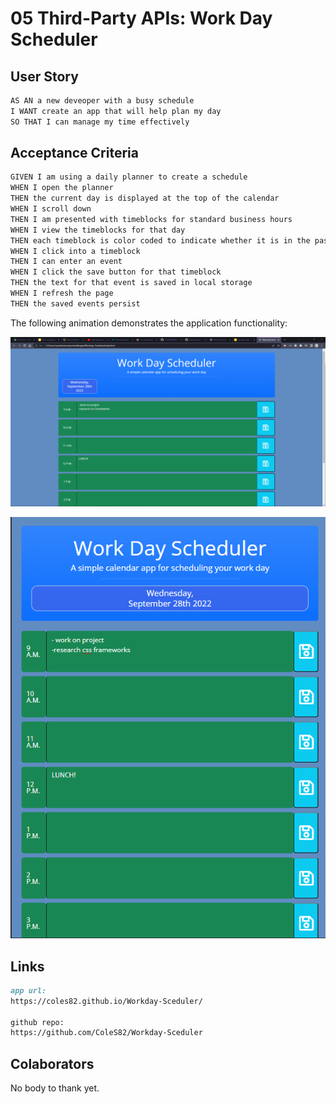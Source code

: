 # 05 Third-Party APIs: Work Day Scheduler


## User Story

```md
AS AN a new deveoper with a busy schedule
I WANT create an app that will help plan my day
SO THAT I can manage my time effectively
```

## Acceptance Criteria

```md
GIVEN I am using a daily planner to create a schedule
WHEN I open the planner
THEN the current day is displayed at the top of the calendar
WHEN I scroll down
THEN I am presented with timeblocks for standard business hours
WHEN I view the timeblocks for that day
THEN each timeblock is color coded to indicate whether it is in the past (gray), present (red), or future (green)
WHEN I click into a timeblock
THEN I can enter an event
WHEN I click the save button for that timeblock
THEN the text for that event is saved in local storage
WHEN I refresh the page
THEN the saved events persist
```

The following animation demonstrates the application functionality:

![picture of the app with all time block highlighted in green](./assets/images/day_scheduler.png)

![picture of app with all time blocks highlighted in green as displayed on ipad mini making date in the header take up 100% of width](./assets/images/day_scheduler_responsive.png)

## Links
```md
app url:
https://coles82.github.io/Workday-Sceduler/

github repo:
https://github.com/ColeS82/Workday-Sceduler
```

## Colaborators
No body to thank yet.